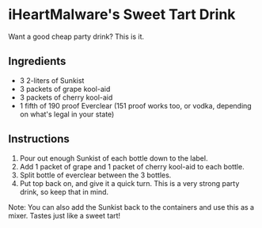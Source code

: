 iHeartMalware's Sweet Tart Drink
================================

Want a good cheap party drink? This is it.

Ingredients
-----------

-   3 2-liters of Sunkist
-   3 packets of grape kool-aid
-   3 packets of cherry kool-aid
-   1 fifth of 190 proof Everclear (151 proof works too, or vodka,
    depending on what's legal in your state)

Instructions
------------

1.  Pour out enough Sunkist of each bottle down to the label.
2.  Add 1 packet of grape and 1 packet of cherry kool-aid to each
    bottle.
3.  Split bottle of everclear between the 3 bottles.
4.  Put top back on, and give it a quick turn. This is a very strong
    party drink, so keep that in mind.

Note: You can also add the Sunkist back to the containers and use this
as a mixer. Tastes just like a sweet tart!
